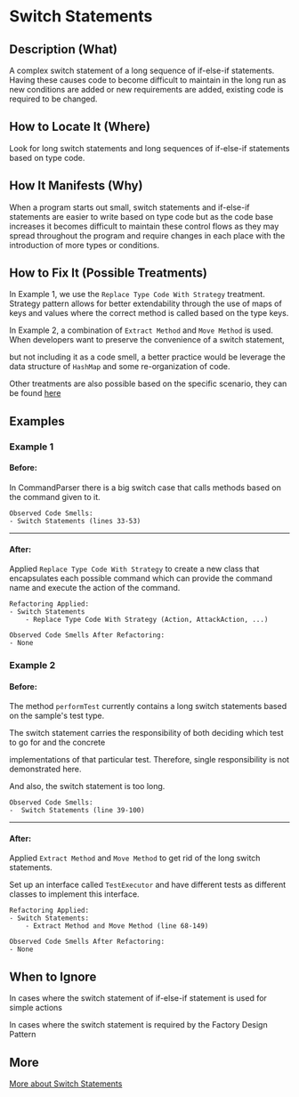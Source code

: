 # Switch Statements

## Description (What)

A complex switch statement of a long sequence of if-else-if statements. Having these causes code to become difficult to maintain in the long run as new conditions are added or new requirements are added, existing code is required to be changed.

## How to Locate It (Where)

Look for long switch statements and long sequences of if-else-if statements based on type code.

## How It Manifests (Why)

When a program starts out small, switch statements and if-else-if statements are easier to write based on type code but as the code base increases it becomes difficult to maintain these control flows as they may spread throughout the program and require changes in each place with the introduction of more types or conditions.

## How to Fix It (Possible Treatments)

In Example 1, we use the `Replace Type Code With Strategy` treatment. Strategy pattern allows for better extendability through the use of maps of keys and values where the correct method is called based on the type keys.

In Example 2, a combination of `Extract Method` and `Move Method` is used. When developers want to preserve the convenience of a switch statement, 

but not including it as a code smell, a better practice would be leverage the data structure of `HashMap` and some re-organization of code.

Other treatments are also possible based on the specific scenario, they can be found [here](https://refactoring.guru/smells/switch-statements#:~:text=Treatment)

## Examples

### Example 1

#### Before:

In CommandParser there is a big switch case that calls methods based on the command given to it.
```
Observed Code Smells:
- Switch Statements (lines 33-53)
```

---

#### After:

Applied `Replace Type Code With Strategy` to create a new class that encapsulates each possible command which can provide the command name and execute the action of the command.

```
Refactoring Applied:
- Switch Statements
    - Replace Type Code With Strategy (Action, AttackAction, ...)
```

```
Observed Code Smells After Refactoring:
- None
```

### Example 2

#### Before:

The method `performTest` currently contains a long switch statements based on the sample's test type.

The switch statement carries the responsibility of both deciding which test to go for and the concrete

implementations of that particular test. Therefore, single responsibility is not demonstrated here.

And also, the switch statement is too long.

```
Observed Code Smells:
-  Switch Statements (line 39-100)
```
---

#### After:

Applied `Extract Method` and `Move Method` to get rid of the long switch statements.

Set up an interface called `TestExecutor` and have different tests as different classes to implement this interface.

```
Refactoring Applied:
- Switch Statements:
    - Extract Method and Move Method (line 68-149)
```

```
Observed Code Smells After Refactoring:
- None
```

## When to Ignore

In cases where the switch statement of if-else-if statement is used for simple actions

In cases where the switch statement is required by the Factory Design Pattern

## More

[More about Switch Statements](https://refactoring.guru/smells/switch-statements)
